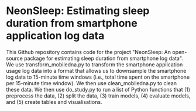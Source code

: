 # NeonSleep: Estimating sleep duration from smartphone application log data

This Github repository contains code for the project "NeonSleep: An open-source package for estimating sleep duration from smartphone log data". We use transform_mobiledna.py to transform the smartphone application usage log data into a format that allows us to downsample the smartphone log data to 15-minute time windows (i.e., total time spent on the smartphone per 15-minute time window). We then use clean_mobiledna.py to clean these data. We then use do_study.py to run a list of Python functions that (1) preprocess the data, (2) split the data, (3) train models, (4) evaluate models, and (5) create tables and visualisations.